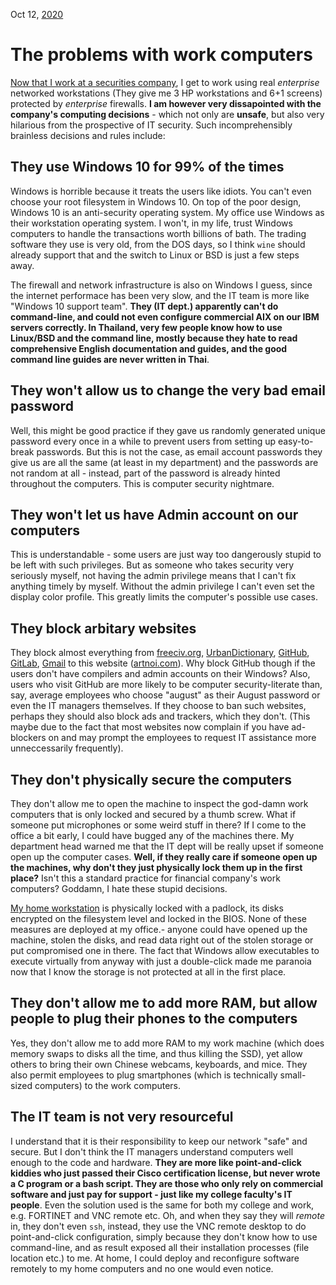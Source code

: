 Oct 12, [2020](/blog/2020/)
# The problems with work computers
[Now that I work at a securities company](/blog/2020/employed/), I get to work using real *enterprise* networked workstations (They give me 3 HP workstations and 6+1 screens) protected by *enterprise* firewalls. **I am however very dissapointed with the company's computing decisions** - which not only are **unsafe**, but also very hilarious from the prospective of IT security. Such incomprehensibly brainless decisions and rules include:
## They use Windows 10 for 99% of the times
Windows is horrible because it treats the users like idiots. You can't even choose your root filesystem in Windows 10. On top of the poor design, Windows 10 is an anti-security operating system. My office use Windows as their workstation operating system. I won't, in my life, trust Windows computers to handle the transactions worth billions of bath. The trading software they use is very old, from the DOS days, so I think `wine` should already support that and the switch to Linux or BSD is just a few steps away.

The firewall and network infrastructure is also on Windows I guess, since the internet performace has been very slow, and the IT team is more like "Windows 10 support team". **They (IT dept.) apparently can't do command-line, and could not even configure commercial AIX on our IBM servers correctly. In Thailand, very few people know how to use Linux/BSD and the command line, mostly because they hate to read comprehensive English documentation and guides, and the good command line guides are never written in Thai**.
## They won't allow us to change the very bad email password
Well, this might be good practice if they gave us randomly generated unique password every once in a while to prevent users from setting up easy-to-break passwords. But this is not the case, as email account passwords they give us are all the same (at least in my department) and the passwords are not random at all - instead, part of the password is already hinted throughout the computers. This is computer security nightmare.
## They won't let us have Admin account on our computers
This is understandable - some users are just way too dangerously stupid to be left with such privileges. But as someone who takes security very seriously myself, not having the admin privilege means that I can't fix anything timely by myself. Without the admin privilege I can't even set the display color profile. This greatly limits the computer's possible use cases.
## They block arbitary websites
They block almost everything from [freeciv.org](http://freeciv.org), [UrbanDictionary](http://urbandictionary.com), [GitHub](https://github.com), [GitLab](https://gitlab.com), [Gmail](https://gmail.com) to this website ([artnoi.com](/)). Why block GitHub though if the users don't have compilers and admin accounts on their Windows? Also, users who visit GitHub are more likely to be computer security-literate than, say, average employees who choose "august" as their August password or even the IT managers themselves. If they choose to ban such websites, perhaps they should also block ads and trackers, which they don't. (This maybe due to the fact that most websites now complain if you have ad-blockers on and may prompt the employees to request IT assistance more unneccessarily frequently).
## They don't physically secure the computers
They don't allow me to open the machine to inspect the god-damn work computers that is only locked and secured by a thumb screw. What if someone put microphones or some weird stuff in there? If I come to the office a bit early, I could have bugged any of the machines there. My department head warned me that the IT dept will be really upset if someone open up the computer cases. **Well, if they really care if someone open up the machines, why don't they just physically lock them up in the first place?** Isn't this a standard practice for financial company's work computers? Goddamn, I hate these stupid decisions.

[My home workstation](/blog/2020/tstation/) is physically locked with a padlock, its disks encrypted on the filesystem level and locked in the BIOS. None of these measures are deployed at my office.- anyone could have opened up the machine, stolen the disks, and read data right out of the stolen storage or put compromised one in there. The fact that Windows allow executables to execute virtually from anyway with just a double-click made me paranoia now that I know the storage is not protected at all in the first place.
## They don't allow me to add more RAM, but allow people to plug their phones to the computers
Yes, they don't allow me to add more RAM to my work machine (which does memory swaps to disks all the time, and thus killing the SSD), yet allow others to bring their own Chinese webcams, keyboards, and mice. They also permit employees to plug smartphones (which is technically small-sized computers) to the work computers.
## The IT team is not very resourceful
I understand that it is their responsibility to keep our network "safe" and secure. But I don't think the IT managers understand computers well enough to the code and hardware. **They are more like point-and-click kiddies who just passed their Cisco certification license, but never wrote a C program or a bash script. They are those who only rely on commercial software and just pay for support - just like my college faculty's IT people**. Even the solution used is the same for both my college and work, e.g. FORTINET and VNC remote etc. Oh, and when they say they will *remote* in, they don't even `ssh`, instead, they use the VNC remote desktop to do point-and-click configuration, simply because they don't know how to use command-line, and as result exposed all their installation processes (file location etc.) to me. At home, I could deploy and reconfigure software remotely to my home computers and no one would even notice.
